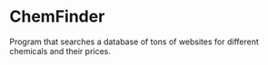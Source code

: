 # ChemFinder
Program that searches a database of tons of websites for different chemicals and their prices.
